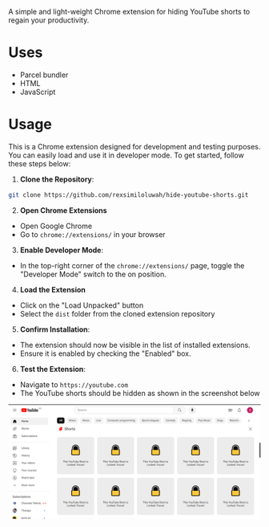 A simple and light-weight Chrome extension for hiding YouTube shorts to regain your productivity.

# Uses

- Parcel bundler
- HTML
- JavaScript

# Usage

This is a Chrome extension designed for development and testing purposes. You can easily load and use it in developer mode. To get started, follow these steps below:

1. **Clone the Repository**:

```bash
git clone https://github.com/rexsimiloluwah/hide-youtube-shorts.git
```

2. **Open Chrome Extensions**

- Open Google Chrome
- Go to `chrome://extensions/` in your browser

3. **Enable Developer Mode**:

- In the top-right corner of the `chrome://extensions/` page, toggle the "Developer Mode" switch to the on position.

4. **Load the Extension**

- Click on the "Load Unpacked" button
- Select the `dist` folder from the cloned extension repository

5. **Confirm Installation**:

- The extension should now be visible in the list of installed extensions.
- Ensure it is enabled by checking the "Enabled" box.

6. **Test the Extension**:

- Navigate to `https://youtube.com`
- The YouTube shorts should be hidden as shown in the screenshot below

<img src="./images/hide-youtube-shorts.PNG"/>

